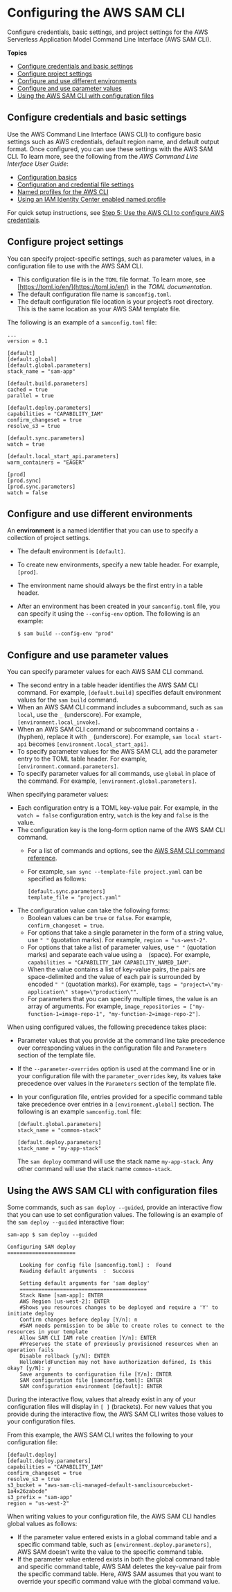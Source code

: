 # Configuring the AWS SAM CLI<a name="using-sam-cli-configure"></a>

Configure credentials, basic settings, and project settings for the AWS Serverless Application Model Command Line Interface \(AWS SAM CLI\)\.

**Topics**
+ [Configure credentials and basic settings](#using-sam-cli-configure-basic)
+ [Configure project settings](#using-sam-cli-configure-project)
+ [Configure and use different environments](#using-sam-cli-configure-project-env)
+ [Configure and use parameter values](#using-sam-cli-configure-project-parameter)
+ [Using the AWS SAM CLI with configuration files](#using-sam-cli-configure-cli)

## Configure credentials and basic settings<a name="using-sam-cli-configure-basic"></a>

Use the AWS Command Line Interface \(AWS CLI\) to configure basic settings such as AWS credentials, default region name, and default output format\. Once configured, you can use these settings with the AWS SAM CLI\. To learn more, see the following from the *AWS Command Line Interface User Guide*:
+ [Configuration basics](https://docs.aws.amazon.com/cli/latest/userguide/cli-configure-quickstart.html)
+ [Configuration and credential file settings](https://docs.aws.amazon.com/cli/latest/userguide/cli-configure-files.html)
+ [Named profiles for the AWS CLI](https://docs.aws.amazon.com/cli/latest/userguide/cli-configure-profiles.html)
+ [Using an IAM Identity Center enabled named profile](https://docs.aws.amazon.com/cli/latest/userguide/sso-using-profile.html)

For quick setup instructions, see [Step 5: Use the AWS CLI to configure AWS credentials](prerequisites.md#prerequisites-configure-credentials)\.

## Configure project settings<a name="using-sam-cli-configure-project"></a>

You can specify project\-specific settings, such as parameter values, in a configuration file to use with the AWS SAM CLI\.
+ This configuration file is in the `TOML` file format\. To learn more, see [https://toml.io/en/](https://toml.io/en/) in the *TOML documentation*\.
+ The default configuration file name is `samconfig.toml`\.
+ The default configuration file location is your project’s root directory\. This is the same location as your AWS SAM template file\.

The following is an example of a `samconfig.toml` file:

```
...
version = 0.1

[default]
[default.global]
[default.global.parameters]
stack_name = "sam-app"

[default.build.parameters]
cached = true
parallel = true

[default.deploy.parameters]
capabilities = "CAPABILITY_IAM"
confirm_changeset = true
resolve_s3 = true

[default.sync.parameters]
watch = true

[default.local_start_api.parameters]
warm_containers = "EAGER"

[prod]
[prod.sync]
[prod.sync.parameters]
watch = false
```

## Configure and use different environments<a name="using-sam-cli-configure-project-env"></a>

An **environment** is a named identifier that you can use to specify a collection of project settings\.
+ The default environment is `[default]`\.
+ To create new environments, specify a new table header\. For example, `[prod]`\.
+ The environment name should always be the first entry in a table header\.
+ After an environment has been created in your `samconfig.toml` file, you can specify it using the `--config-env` option\. The following is an example:

  ```
  $ sam build --config-env "prod"
  ```

## Configure and use parameter values<a name="using-sam-cli-configure-project-parameter"></a>

You can specify parameter values for each AWS SAM CLI command\.
+ The second entry in a table header identifies the AWS SAM CLI command\. For example, `[default.build]` specifies default environment values for the `sam build` command\.
+ When an AWS SAM CLI command includes a subcommand, such as `sam local`, use the `_` \(underscore\)\. For example, `[environment.local_invoke]`\.
+ When an AWS SAM CLI command or subcommand contains a `-` \(hyphen\), replace it with `_` \(underscore\)\. For example, `sam local start-api` becomes `[environment.local_start_api]`\.
+ To specify parameter values for the AWS SAM CLI, add the parameter entry to the TOML table header\. For example, `[environment.command.parameters]`\.
+ To specify parameter values for all commands, use `global` in place of the command\. For example, `[environment.global.parameters]`\.

When specifying parameter values:
+ Each configuration entry is a TOML key\-value pair\. For example, in the `watch = false` configuration entry, `watch` is the key and `false` is the value\.
+ The configuration key is the long\-form option name of the AWS SAM CLI command\.
  + For a list of commands and options, see the [AWS SAM CLI command reference](serverless-sam-cli-command-reference.md)\.
  + For example, `sam sync --template-file project.yaml` can be specified as follows:

    ```
    [default.sync.parameters]
    template_file = "project.yaml"
    ```
+ The configuration value can take the following forms:
  + Boolean values can be `true` or `false`\. For example, `confirm_changeset = true`\.
  + For options that take a single parameter in the form of a string value, use `" "` \(quotation marks\)\. For example, `region = "us-west-2"`\.
  + For options that take a list of parameter values, use `" "` \(quotation marks\) and separate each value using a ` ` \(space\)\. For example, `capabilities = "CAPABILITY_IAM CAPABILITY_NAMED_IAM"`\.
  + When the value contains a list of key\-value pairs, the pairs are space\-delimited and the value of each pair is surrounded by encoded `" "` \(quotation marks\)\. For example, `tags = "project=\"my-application\" stage=\"production\""`\.
  + For parameters that you can specify multiple times, the value is an array of arguments\. For example, `image_repositories = ["my-function-1=image-repo-1", "my-function-2=image-repo-2"]`\.

When using configured values, the following precedence takes place:
+ Parameter values that you provide at the command line take precedence over corresponding values in the configuration file and `Parameters` section of the template file\.
+ If the `--parameter-overrides` option is used at the command line or in your configuration file with the `parameter_overrides` key, its values take precedence over values in the `Parameters` section of the template file\.
+ In your configuration file, entries provided for a specific command table take precedence over entries in a `[environment.global]` section\. The following is an example `samconfig.toml` file:

  ```
  [default.global.parameters]
  stack_name = "common-stack"
  
  [default.deploy.parameters]
  stack_name = "my-app-stack"
  ```

  The `sam deploy` command will use the stack name `my-app-stack`\. Any other command will use the stack name `common-stack`\.

## Using the AWS SAM CLI with configuration files<a name="using-sam-cli-configure-cli"></a>

Some commands, such as `sam deploy --guided`, provide an interactive flow that you can use to set configuration values\. The following is an example of the `sam deploy --guided` interactive flow:

```
sam-app $ sam deploy --guided

Configuring SAM deploy
======================

    Looking for config file [samconfig.toml] :  Found
    Reading default arguments  :  Success

    Setting default arguments for 'sam deploy'
    =========================================
    Stack Name [sam-app]: ENTER
    AWS Region [us-west-2]: ENTER
    #Shows you resources changes to be deployed and require a 'Y' to initiate deploy
    Confirm changes before deploy [Y/n]: n
    #SAM needs permission to be able to create roles to connect to the resources in your template
    Allow SAM CLI IAM role creation [Y/n]: ENTER
    #Preserves the state of previously provisioned resources when an operation fails
    Disable rollback [y/N]: ENTER
    HelloWorldFunction may not have authorization defined, Is this okay? [y/N]: y
    Save arguments to configuration file [Y/n]: ENTER
    SAM configuration file [samconfig.toml]: ENTER
    SAM configuration environment [default]: ENTER
```

During the interactive flow, values that already exist in any of your configuration files will display in `[ ]` \(brackets\)\. For new values that you provide during the interactive flow, the AWS SAM CLI writes those values to your configuration files\.

From this example, the AWS SAM CLI writes the following to your configuration file:

```
[default.deploy]
[default.deploy.parameters]
capabilities = "CAPABILITY_IAM"
confirm_changeset = true
resolve_s3 = true
s3_bucket = "aws-sam-cli-managed-default-samclisourcebucket-1a4x26zabcde"
s3_prefix = "sam-app"
region = "us-west-2"
```

When writing values to your configuration file, the AWS SAM CLI handles global values as follows:
+ If the parameter value entered exists in a global command table and a specific command table, such as `[environment.deploy.parameters]`, AWS SAM doesn’t write the value to the specific command table\.
+ If the parameter value entered exists in both the global command table and specific command table, AWS SAM deletes the key\-value pair from the specific command table\. Here, AWS SAM assumes that you want to override your specific command value with the global command value\.